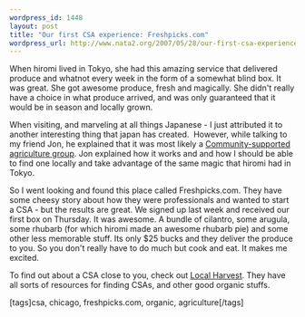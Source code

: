 ```yaml
--- 
wordpress_id: 1448
layout: post
title: "Our first CSA experience: Freshpicks.com"
wordpress_url: http://www.nata2.org/2007/05/28/our-first-csa-experience-freshpickscom/
---
```

<p>When hiromi lived in Tokyo, she had this amazing service that delivered produce and whatnot&nbsp;every week in the form of a somewhat blind box. It was great. She got awesome produce, fresh and magically. She didn't really have a choice in what produce arrived, and was only guaranteed that it would be in season and locally grown.&nbsp;</p> <p>When visiting, and marveling at all things Japanese - I just attributed it to another interesting thing that japan has created.&nbsp; However, while talking to my friend Jon, he explained that it was most likely a <a href="http://en.wikipedia.org/wiki/Community-supported_agriculture">Community-supported agriculture group</a>. Jon explained how it works and and how I&nbsp;should be able to find one locally and take advantage of the same magic that hiromi had in Tokyo.</p> <p>So I went looking and found this place called Freshpicks.com. They have some cheesy story about how they&nbsp;were professionals and&nbsp;wanted to start a CSA - but the results are great. We signed up last week and received our first box on Thursday. It was awesome. A bundle of cilantro, some arugula, some rhubarb (for which hiromi made an awesome rhubarb pie) and some other less memorable stuff. Its only $25 bucks and they deliver the produce to you. So you don't really have to do much but cook and eat. It makes me excited. </p> <p>To find out about a CSA close to you, check out <a href="http://www.localharvest.org/">Local Harvest</a>. They have all sorts of resources for finding CSAs, and other good organic stuffs. </p> <div class="wlWriterSmartContent" id="0767317B-992E-4b12-91E0-4F059A8CECA8:5d691377-663c-4f8f-b82f-9de8a34ab39a" contenteditable="false" style="padding-right: 0px; display: inline; padding-left: 0px; padding-bottom: 0px; margin: 0px; padding-top: 0px">[tags]csa, chicago, freshpicks.com, organic, agriculture[/tags]</div>
